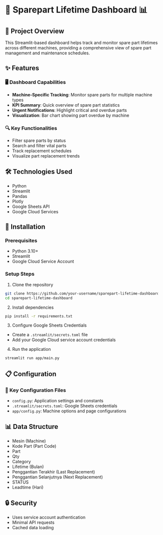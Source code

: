 # 🔧 Sparepart Lifetime Dashboard 📊

## 🌟 Project Overview

This Streamlit-based dashboard helps track and monitor spare part lifetimes across different machines, providing a comprehensive view of spare part management and maintenance schedules.

## ✨ Features

### 🖥️ Dashboard Capabilities
- **Machine-Specific Tracking**: Monitor spare parts for multiple machine types
- **KPI Summary**: Quick overview of spare part statistics
- **Urgent Notifications**: Highlight critical and overdue parts
- **Visualization**: Bar chart showing part overdue by machine

### 🔍 Key Functionalities
- Filter spare parts by status
- Search and filter vital parts
- Track replacement schedules
- Visualize part replacement trends

## 🛠️ Technologies Used
- Python
- Streamlit
- Pandas
- Plotly
- Google Sheets API
- Google Cloud Services

## 🚀 Installation

### Prerequisites
- Python 3.10+
- Streamlit
- Google Cloud Service Account

### Setup Steps
1. Clone the repository
```bash
git clone https://github.com/your-username/sparepart-lifetime-dashboard.git
cd sparepart-lifetime-dashboard
```

2. Install dependencies
```bash
pip install -r requirements.txt
```

3. Configure Google Sheets Credentials
- Create a `.streamlit/secrets.toml` file
- Add your Google Cloud service account credentials

4. Run the application
```bash
streamlit run app/main.py
```

## 📋 Configuration

### 🔑 Key Configuration Files
- `config.py`: Application settings and constants
- `.streamlit/secrets.toml`: Google Sheets credentials
- `app/config.py`: Machine options and page configurations

## 📊 Data Structure
- Mesin (Machine)
- Kode Part (Part Code)
- Part
- Qty
- Category
- Lifetime (Bulan)
- Penggantian Terakhir (Last Replacement)
- Penggantian Selanjutnya (Next Replacement)
- STATUS
- Leadtime (Hari)

## 🔒 Security
- Uses service account authentication
- Minimal API requests
- Cached data loading
